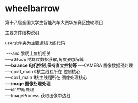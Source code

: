# wheelbarrow

第十八届全国大学生智能汽车大赛华东赛区独轮项目

主要文件结构说明  

user文件夹为主要逻辑功能代码  

​	---ano 黎明上位机相关  
​	---attitude 陀螺仪数据获取,角度姿态解算  
​	**---balance  电机控制,保持直立控制等** 
  ---CAMERA   图像数据预处理  
  ---cpu0_main 0核主线程所在   控制核心   
  ---cpu1_main 1核主线程所在   图像处理核心   
  **---image      图像处理处理**  
  ---isr        中断处理  
  ---ImageProcess 获取图像中边线  
